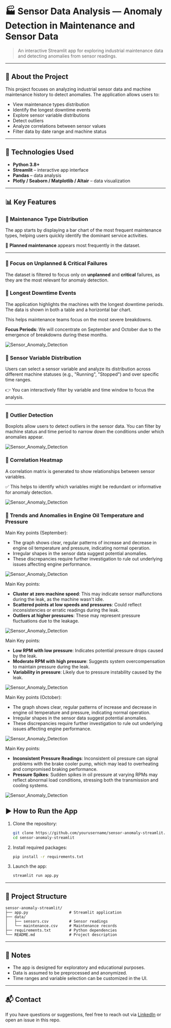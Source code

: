 # 🏭 Sensor Data Analysis — Anomaly Detection in Maintenance and Sensor Data

> An interactive Streamlit app for exploring industrial maintenance data and detecting anomalies from sensor readings.

---

## 🚀 About the Project

This project focuses on analyzing industrial sensor data and machine maintenance history to detect anomalies. The application allows users to:

- View maintenance types distribution  
- Identify the longest downtime events  
- Explore sensor variable distributions  
- Detect outliers  
- Analyze correlations between sensor values  
- Filter data by date range and machine status  

---

## 🔧 Technologies Used

- **Python 3.8+**  
- **Streamlit** – interactive app interface  
- **Pandas** – data analysis  
- **Plotly / Seaborn / Matplotlib / Altair** – data visualization  

---

## 📊 Key Features

### 🔹 Maintenance Type Distribution

The app starts by displaying a bar chart of the most frequent maintenance types, helping users quickly identify the dominant service activities.

📌 **Planned maintenance** appears most frequently in the dataset.

---

### 🔹 Focus on Unplanned & Critical Failures

The dataset is filtered to focus only on **unplanned** and **critical** failures, as they are the most relevant for anomaly detection.

### 🔹 Longest Downtime Events

The application highlights the machines with the longest downtime periods. The data is shown in both a table and a horizontal bar chart.

This helps maintenance teams focus on the most severe breakdowns.

**Focus Periods**: We will concentrate on September and October due to the emergence of breakdowns during these months.

![Sensor_Anomaly_Detection](App_Screenshot/MaintenanceReport.png)

### 🔹 Sensor Variable Distribution

Users can select a sensor variable and analyze its distribution across different machine statuses (e.g., "Running", "Stopped") and over specific time ranges.

👉 You can interactively filter by variable and time window to focus the analysis.

---

### 🔹 Outlier Detection

Boxplots allow users to detect outliers in the sensor data. You can filter by machine status and time period to narrow down the conditions under which anomalies appear.

![Sensor_Anomaly_Detection](App_Screenshot/BoxPlot.png)

### 🔹 Correlation Heatmap

A correlation matrix is generated to show relationships between sensor variables.

✅ This helps to identify which variables might be redundant or informative for anomaly detection.

![Sensor_Anomaly_Detection](App_Screenshot/heatmap_corr.png)

### 🔹 Trends and Anomalies in Engine Oil Temperature and Pressure
Main Key points (September):

- The graph shows clear, regular patterns of increase and decrease in engine oil temperature and pressure, indicating normal operation.
- Irregular shapes in the sensor data suggest potential anomalies.
- These discrepancies require further investigation to rule out underlying issues affecting engine performance.

![Sensor_Anomaly_Detection](App_Screenshot/chart_oil_temp.png)

Main Key points:

- **Cluster at zero machine speed**: This may indicate sensor malfunctions during the leak, as the machine wasn't idle.
- **Scattered points at low speeds and pressures**: Could reflect inconsistencies or erratic readings during the leak.
- **Outliers at higher pressures**: These may represent pressure fluctuations due to the leakage.

![Sensor_Anomaly_Detection](App_Screenshot/chart_oil_preassure_vs_m_speed.png)

Main Key points:

- **Low RPM with low pressure**: Indicates potential pressure drops caused by the leak.
- **Moderate RPM with high pressure**: Suggests system overcompensation to maintain pressure during the leak.
- **Variability in pressure**: Likely due to pressure instability caused by the leak.

![Sensor_Anomaly_Detection](App_Screenshot/chart_oil_preassure_vs_RPM.png)

Main Key points (October):

- The graph shows clear, regular patterns of increase and decrease in engine oil temperature and pressure, indicating normal operation.
- Irregular shapes in the sensor data suggest potential anomalies.
- These discrepancies require further investigation to rule out underlying issues affecting engine performance.

![Sensor_Anomaly_Detection](App_Screenshot/chart_oil_temp_Oct.png)

Main Key points:

- **Inconsistent Pressure Readings**: Inconsistent oil pressure can signal problems with the brake cooler pump, which may lead to overheating and compromised braking performance.
- **Pressure Spikes**: Sudden spikes in oil pressure at varying RPMs may reflect abnormal load conditions, stressing both the transmission and cooling systems.

![Sensor_Anomaly_Detection](App_Screenshot/chart_oil_preassure_vs_RPM_Oct.png)

## ▶️ How to Run the App

1. Clone the repository:

   ```bash
   git clone https://github.com/yourusername/sensor-anomaly-streamlit.git
   cd sensor-anomaly-streamlit
   ```

2. Install required packages:

   ```bash
   pip install -r requirements.txt
   ```

3. Launch the app:

   ```bash
   streamlit run app.py
   ```

---

## 📂 Project Structure

```
sensor-anomaly-streamlit/
├── app.py                  # Streamlit application
├── data/
│   ├── sensors.csv         # Sensor readings
│   └── maintenance.csv     # Maintenance records
├── requirements.txt        # Python dependencies
└── README.md               # Project description
```

---

## 📌 Notes

- The app is designed for exploratory and educational purposes.  
- Data is assumed to be preprocessed and anonymized.  
- Time ranges and variable selection can be customized in the UI.

---

## 📬 Contact

If you have questions or suggestions, feel free to reach out via [LinkedIn](https://www.linkedin.com/) or open an issue in this repo.

